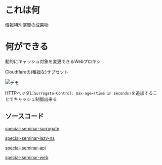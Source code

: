 # これは何

[情報特別演習](https://www.coins.tsukuba.ac.jp/special-seminar/index1.html)の成果物

# 何ができる

動的にキャッシュ対象を変更できるWebプロキシ

Cloudflareの(稚拙な)サブセット

![デモ](https://user-images.githubusercontent.com/17472875/72378902-a9e00480-3755-11ea-9def-981172433522.gif)


HTTPヘッダに`Surrogate-Control: max-age=(time in seconds)`を追加することでキャッシュ制御出来る

## ソースコード

[special-seminar-surrogate](https://github.com/KoyamaSohei/special-seminar-surrogate)

[special-seminar-lazy-ns](https://github.com/KoyamaSohei/special-seminar-lazy-ns)

[special-seminar-api](https://github.com/KoyamaSohei/special-seminar-api)

[special-seminar-web](https://github.com/KoyamaSohei/special-seminar-web)